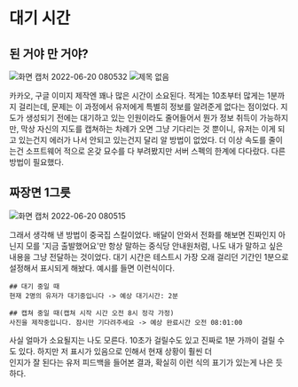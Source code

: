 # 대기 시간
## 된 거야 만 거야?
![화면 캡처 2022-06-20 080532](https://user-images.githubusercontent.com/59993347/174503663-73723d44-7979-4167-8a8f-dd7198dac286.jpg)
![제목 없음](https://user-images.githubusercontent.com/59993347/174505317-06e80e00-f393-4bee-8754-0dd74e86b9ca.png)


카카오, 구글 이미지 제작엔 꽤나 많은 시간이 소요된다. 적게는 10초부터 많게는 1분까지 걸리는데, 
문제는 이 과정에서 유저에게 특별히 정보를 알려준게 없다는 점이었다.
지도가 생성되기 전에는 대기하고 있는 인원이라도 줄어들어서 뭔가 정보 취득이 가능하지만, 막상 자신의
지도를 캡쳐하는 차례가 오면 그냥 기다리는 것 뿐이니, 
유저는 이게 되고 있는건지 에러가 나서 안되고 있는건지 달리 알 방법이 없었다.
더 이상 속도를 줄이는건 소프트웨어 적으로 온갖 묘수를 다 부려봤지만 서버 스펙의 한계에 다다랐다.
다른 방법이 필요했다.

## 짜장면 1그릇

![화면 캡처 2022-06-20 080515](https://user-images.githubusercontent.com/59993347/174503662-406dc9a9-c92e-4b58-b58d-e2df1133bc23.jpg)


그래서 생각해 낸 방법이 중국집 스킬이었다.
배달이 안와서 전화를 해보면 진짜인지 아닌지 모를 '지금 출발했어요'만 항상 말하는 중식당 안내원처럼,
나도 내가 말하고 싶은 내용을 그냥 전달하는 것이었다.
대기 시간은 테스트시 가장 오래 걸리던 기간인 1분으로 설정해서 표시되게 해놨다.
예시를 들면 이런식이다.
```
## 대기 중일 때
현재 2명의 유저가 대기중입니다 -> 예상 대기시간: 2분

## 캡쳐 중일 때(캡쳐 시작 시간 오전 8시 정각 가정)
사진을 제작중입니다. 잠시만 기다려주세요 -> 예상 완료시간 오전 08:01:00 
```
사실 얼마가 소요될지는 나도 모른다. 10초가 걸릴수도 있고 진짜로 1분 가까이 걸릴 수도 있다.
하지만 저 표시가 있음으로 인해서 현재 상황이 훨씬 더  
인지가 잘 된다는 유저 피드백을 들어본 결과, 확실히 이런 식의 표기가 있는게 나은 듯 하다. 

